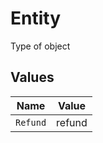 # Entity

Type of object


## Values

| Name     | Value    |
| -------- | -------- |
| `Refund` | refund   |